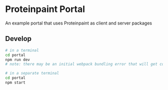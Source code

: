 # Proteinpaint Portal

An example portal that uses Proteinpaint as client and server packages

## Develop

```bash
# in a terminal
cd portal
npm run dev 
# note: there may be an initial webpack bundling error that will get corrected quickly

# in a separate terminal
cd portal
npm start
```
